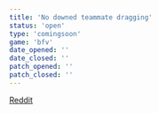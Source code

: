 ```yaml
---
title: 'No downed teammate dragging'
status: 'open'
type: 'comingsoon'
game: 'bfv'
date_opened: ''
date_closed: ''
patch_opened: ''
patch_closed: ''
---
```

[Reddit](https://www.reddit.com/r/BattlefieldV/comments/9nebvk/battlefield_v_reddit_amaa_on_fri_oct_12th_at_9am/e7n7xdy/)